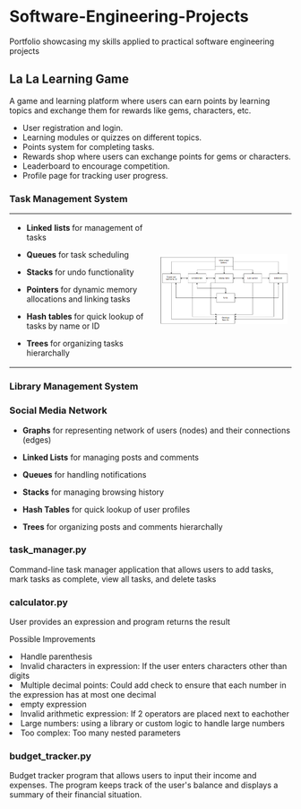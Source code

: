 # Software-Engineering-Projects
Portfolio showcasing my skills applied to practical software engineering projects

## La La Learning Game
A game and learning platform where users can earn points by learning topics and exchange them for rewards like gems, characters, etc.
<ul>
  <li>User registration and login.</li>
  <li>Learning modules or quizzes on different topics.</li>
  <li>Points system for completing tasks.</li>
  <li>Rewards shop where users can exchange points for gems or characters.</li>
  <li>Leaderboard to encourage competition.</li>
  <li>Profile page for tracking user progress.</li>
</ul>

### Task Management System
<table>
  <tr>
    <td>
      <ul><li><strong>Linked lists</strong> for management of tasks</ul>
      <ul><li><strong>Queues</strong> for task scheduling</ul>
      <ul><li><strong>Stacks</strong> for undo functionality</ul>
      <ul><li><strong>Pointers</strong> for dynamic memory allocations and linking tasks</ul>
      <ul><li><strong>Hash tables</strong> for quick lookup of tasks by name or ID</ul>
      <ul><li><strong>Trees</strong> for organizing tasks hierarchally</ul>
    </td>
    <td>
      <img src= Images/TaskManagement.png alt=Task Management System Plan width="500">
    </td>
  </tr>
</table>

### Library Management System

### Social Media Network
<ul><li><strong>Graphs</strong> for representing network of users (nodes) and their connections (edges)</ul>
<ul><li><strong>Linked Lists</strong> for managing posts and comments</ul>
<ul><li><strong>Queues</strong> for handling notifications</ul>
<ul><li><strong>Stacks</strong> for managing browsing history</ul>
<ul><li><strong>Hash Tables</strong> for quick lookup of user profiles</ul>
<ul><li><strong>Trees</strong> for organizing posts and comments hierarchally</ul>

### task_manager.py
Command-line task manager application that allows users to add tasks, mark tasks as complete, view all tasks, and delete tasks

### calculator.py
User provides an expression and program returns the result

Possible Improvements
<li>Handle parenthesis</li>
<li>Invalid characters in expression: If the user enters characters other than digits</li>
<li>Multiple decimal points: Could add check to ensure that each number in the expression has at most one decimal</li>
<li>empty expression</li>
<li>Invalid arithmetic expression: If 2 operators are placed next to eachother</li>
<li>Large numbers: using a library or custom logic to handle large numbers</li>
<li>Too complex: Too many nested parameters</li>

### budget_tracker.py
Budget tracker program that allows users to input their income and expenses. The program keeps track of the user's balance and displays a summary of their financial situation.